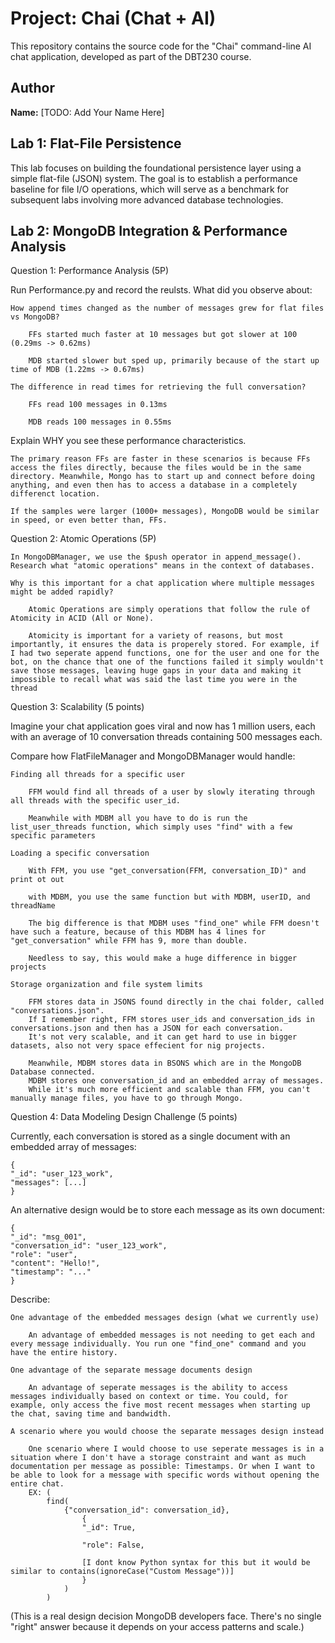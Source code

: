 # Project: Chai (Chat + AI)

This repository contains the source code for the "Chai" command-line AI chat application, developed as part of the DBT230 course.

## Author

**Name:** [TODO: Add Your Name Here]

## Lab 1: Flat-File Persistence

This lab focuses on building the foundational persistence layer using a simple flat-file (JSON) system. The goal is to establish a performance baseline for file I/O operations, which will serve as a benchmark for subsequent labs involving more advanced database technologies.

## Lab 2: MongoDB Integration & Performance Analysis

Question 1: Performance Analysis (5P)

Run Performance.py and record the reulsts. What did you observe about:

    How append times changed as the number of messages grew for flat files vs MongoDB?

        FFs started much faster at 10 messages but got slower at 100 (0.29ms -> 0.62ms)

        MDB started slower but sped up, primarily because of the start up time of MDB (1.22ms -> 0.67ms)

    The difference in read times for retrieving the full conversation?

        FFs read 100 messages in 0.13ms

        MDB reads 100 messages in 0.55ms

Explain WHY you see these performance characteristics.

    The primary reason FFs are faster in these scenarios is because FFs access the files directly, because the files would be in the same directory. Meanwhile, Mongo has to start up and connect before doing anything, and even then has to access a database in a completely differenct location.

    If the samples were larger (1000+ messages), MongoDB would be similar in speed, or even better than, FFs. 

Question 2: Atomic Operations (5P)

    In MongoDBManager, we use the $push operator in append_message(). 
    Research what "atomic operations" means in the context of databases. 

    Why is this important for a chat application where multiple messages might be added rapidly?

        Atomic Operations are simply operations that follow the rule of Atomicity in ACID (All or None).

        Atomicity is important for a variety of reasons, but most importantly, it ensures the data is properely stored. For example, if I had two seperate append functions, one for the user and one for the bot, on the chance that one of the functions failed it simply wouldn't save those messages, leaving huge gaps in your data and making it impossible to recall what was said the last time you were in the thread


Question 3: Scalability (5 points)

Imagine your chat application goes viral and now has 1 million users, each with an average of 10 conversation threads containing 500 messages each.

Compare how FlatFileManager and MongoDBManager would handle:

    Finding all threads for a specific user

        FFM would find all threads of a user by slowly iterating through all threads with the specific user_id.

        Meanwhile with MDBM all you have to do is run the list_user_threads function, which simply uses "find" with a few specific parameters

    Loading a specific conversation

        With FFM, you use "get_conversation(FFM, conversation_ID)" and print ot out

        with MDBM, you use the same function but with MDBM, userID, and threadName

        The big difference is that MDBM uses "find_one" while FFM doesn't have such a feature, because of this MDBM has 4 lines for "get_conversation" while FFM has 9, more than double.

        Needless to say, this would make a huge difference in bigger projects

    Storage organization and file system limits

        FFM stores data in JSONS found directly in the chai folder, called "conversations.json".
        If I remember right, FFM stores user_ids and conversation_ids in conversations.json and then has a JSON for each conversation.
        It's not very scalable, and it can get hard to use in bigger datasets, also not very space effecient for nig projects.

        Meanwhile, MDBM stores data in BSONS which are in the MongoDB Database connected.
        MDBM stores one conversation_id and an embedded array of messages.
        While it's much more efficient and scalable than FFM, you can't manually manage files, you have to go through Mongo.
        

Question 4: Data Modeling Design Challenge (5 points)

Currently, each conversation is stored as a single document with an embedded array of messages:

    {
    "_id": "user_123_work",
    "messages": [...]
    }

An alternative design would be to store each message as its own document:

    {
    "_id": "msg_001",
    "conversation_id": "user_123_work",
    "role": "user",
    "content": "Hello!",
    "timestamp": "..."
    }

Describe:

    One advantage of the embedded messages design (what we currently use)

        An advantage of embedded messages is not needing to get each and every message individually. You run one "find_one" command and you have the entire history.

    One advantage of the separate message documents design

        An advantage of seperate messages is the ability to access messages individually based on context or time. You could, for example, only access the five most recent messages when starting up the chat, saving time and bandwidth.

    A scenario where you would choose the separate messages design instead

        One scenario where I would choose to use seperate messages is in a situation where I don't have a storage constraint and want as much documentation per message as possible: Timestamps. Or when I want to be able to look for a message with specific words without opening the entire chat. 
        EX: (
            find(
                {"conversation_id": conversation_id}, 
                    {
                    "_id": True, 

                    "role": False, 
                    
                    [I dont know Python syntax for this but it would be similar to contains(ignoreCase("Custom Message"))]
                    }
                )
            )

(This is a real design decision MongoDB developers face. There's no single "right" answer because it depends on your access patterns and scale.)
